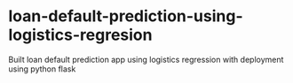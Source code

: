 # loan-default-prediction-using-logistics-regresion
Built loan default prediction app using logistics regression with deployment using python flask 
